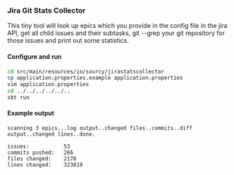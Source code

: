 ### Jira Git Stats Collector

This tiny tool will look up epics which you provide in 
the config file in the jira API, get all child issues 
and their subtasks, git --grep your git repository for
those issues and print out some statistics.

#### Configure and run

```bash
cd src/main/resources/io/sourcy/jirastatscollector
cp application.properties.example application.properties
vim application.properties
cd ../../../../../..
sbt run
```

#### Example output 
```
scanning 3 epics...log output..changed files..commits..diff output..changed lines..done.

issues:           53
commits pushed:   266
files changed:    2178
lines changed:    323819
```